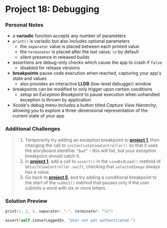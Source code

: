 # Project 18: Debugging

### Personal Notes
- a **variadic** function accepts any number of parameters
- `print()` is variadic but also includes optional parameters
    - the `separator` value is placed between each printed value
    - the `terminator` is placed after the last value; `\n` by default
    - silent presence in released builds
- assertions are debug-only checks which cause the app to crash if `false`
    - disabled for release versions
- **breakpoints** pause code execution when reached, capturing your app's state and values
    - also provides an interactive **LLDB** (low-level debugger) window
- breakpoints can be modified to only trigger upon certain conditions
    - setup an _Exception Breakpoint_ to pause execution when unhandled exception is thrown by application
- Xcode's debug menu includes a button titled _Capture View Hierarchy_, allowing you to explore a three-dimensional representation of the current state of your app

### Additional Challenges
> 1. Temporarily try adding an exception breakpoint to [**project 1**](https://github.com/seventhaxis/hacking-with-ios/tree/master/projects/p01.storm-viewer/), then changing the call to `instantiateViewController()` so that it uses the storyboard identifier `“Bad”` – this will fail, but your exception breakpoint should catch it.
> 2. In [**project 1**](https://github.com/seventhaxis/hacking-with-ios/tree/master/projects/p01.storm-viewer/), add a call to `assert()` in the `viewDidLoad()` method of `DetailViewController.swift`, checking that `selectedImage` always has a value.
> 3. Go back to [**project 5**](https://github.com/seventhaxis/hacking-with-ios/tree/master/projects/p05.word-scramble/), and try adding a conditional breakpoint to the start of the `submit()` method that pauses only if the user submits a word with six or more letters.

### Solution Preview
```swift
print(1, 2, 3, separator: "-", terminator: "\n")
```
```swift
assert(self.isUserLoggedIn, "User not yet authenticated.")
```
